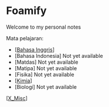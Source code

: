 # Foamify
Welcome to my personal notes

Mata pelajaran:
- [[Bahasa Inggris](UM/SIMAK%20UI/SIMAK%20ENG.md)]
- [Bahasa Indonesia] Not yet available
- [Matdas] Not yet available
- [Matipa] Not yet available
- [Fisika] Not yet available
- [[Kimia](UM/SIMAK%20UI/SIMAK%20KIM.md)]
- [Biologi] Not yet available

[[X_Misc](UM/Pahamify%20SIMAK%20UI/X_Misc.md)]